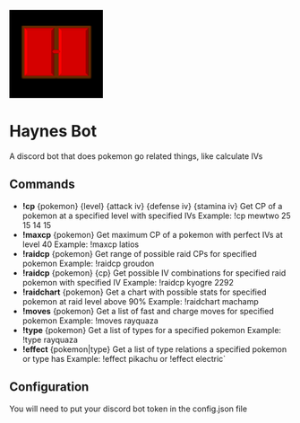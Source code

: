 ![Logo of the project](https://github.com/haynesherway/haynesbot/blob/master/logo.png?raw=true)

# Haynes Bot

A discord bot that does pokemon go related things, like calculate IVs 


## Commands

* **!cp** {pokemon} {level} {attack iv} {defense iv} {stamina iv}
		Get CP of a pokemon at a specified level with specified IVs
		Example: !cp mewtwo 25 15 14 15
* **!maxcp** {pokemon}
		Get maximum CP of a pokemon with perfect IVs at level 40
		Example: !maxcp latios
* **!raidcp** {pokemon}
		Get range of possible raid CPs for specified pokemon
		Example: !raidcp groudon
* **!raidcp** {pokemon} {cp}
		Get possible IV combinations for specified raid pokemon with specified IV
		Example: !raidcp kyogre 2292
* **!raidchart** {pokemon}
		Get a chart with possible stats for specified pokemon at raid level above 90%
		Example: !raidchart machamp
* **!moves** {pokemon}
		Get a list of fast and charge moves for specified pokemon
		Example: !moves rayquaza
* **!type** {pokemon}
		Get a list of types for a specified pokemon
		Example: !type rayquaza
* **!effect** {pokemon|type}
		Get a list of type relations a specified pokemon or type has
		Example: !effect pikachu or !effect electric`


## Configuration

You will need to put your discord bot token in the config.json file

